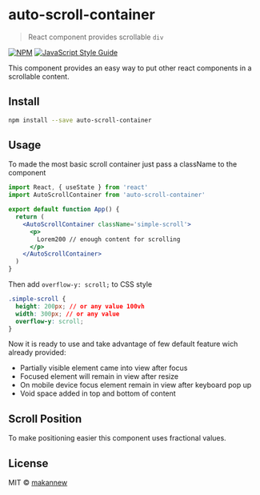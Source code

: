 
# auto-scroll-container

> React component provides scrollable `div` 

[![NPM](https://img.shields.io/npm/v/auto-scroll-container.svg)](https://www.npmjs.com/package/auto-scroll-container) [![JavaScript Style Guide](https://img.shields.io/badge/code_style-standard-brightgreen.svg)](https://standardjs.com)

This component provides an easy way to put other react components in a scrollable content.

## Install

```bash
npm install --save auto-scroll-container
```

## Usage

To made the most basic scroll container just pass a className to the component
```jsx
import React, { useState } from 'react'
import AutoScrollContainer from 'auto-scroll-container'

export default function App() {
  return (
    <AutoScrollContainer className='simple-scroll'>
      <p>
        Lorem200 // enough content for scrolling
      </p>
    </AutoScrollContainer>
  )
}
```

Then add `overflow-y: scroll;` to CSS style
```css
.simple-scroll {
  height: 200px; // or any value 100vh
  width: 300px; // or any value
  overflow-y: scroll;
}

```
Now it is ready to use and take advantage of few default feature wich already provided:
- Partially visible element came into view after focus
- Focused element will remain in view after resize
- On mobile device focus element remain in view after keyboard pop up
- Void space added in top and bottom of content

## Scroll Position
To make positioning easier this component uses fractional values.

## License

MIT © [makannew](https://github.com/makannew)
